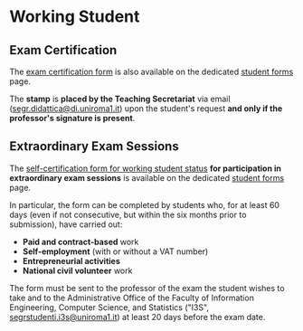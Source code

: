# Working Student

## Exam Certification

The [exam certification form](https://www.uniroma1.it/sites/default/files/field_file_allegati/attestazione_esame.pdf) is also available on the dedicated [student forms](https://www.uniroma1.it/en/pagina/student-forms) page.

The **stamp** is **placed by the Teaching Secretariat** via email (segr.didattica@di.uniroma1.it) upon the student's request **and only if the professor's signature is present**.

## Extraordinary Exam Sessions

The [self-certification form for working student status](https://www.uniroma1.it/sites/default/files/field_file_allegati/autocertificazione_lavoratore_0.pdf) **for participation in extraordinary exam sessions** is available on the dedicated [student forms](https://www.uniroma1.it/it/pagina/modulistica-studenti) page.

In particular, the form can be completed by students who, for at least 60 days (even if not consecutive, but within the six months prior to submission), have carried out:
- **Paid and contract-based** work
- **Self-employment** (with or without a VAT number)
- **Entrepreneurial activities**
- **National civil volunteer** work

The form must be sent to the professor of the exam the student wishes to take and to the Administrative Office of the Faculty of Information Engineering, Computer Science, and Statistics ("I3S", segrstudenti.i3s@uniroma1.it) at least 20 days before the exam date.